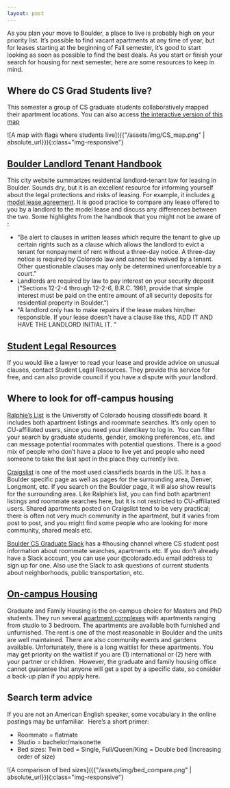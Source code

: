 ```yaml
---
layout: post
---
```


As you plan your move to Boulder, a place to live is probably high on your priority list. It’s possible to find vacant apartments at any time of year, but for leases starting at the beginning of Fall semester, it’s good to start looking as soon as possible to find the best deals. As you start or finish your search for housing for next semester, here are some resources to keep in mind. 

## Where do CS Grad Students live?

This semester a group of CS graduate students collaboratively mapped their apartment locations. You can also access [the interactive version of this map](https://drive.google.com/open?id=1tXBLmmoMuv4MN0bh177oKNSoDC8LcgeN&usp=sharing)

![A map with flags where students live]({{"/assets/img/CS_map.png" | absolute_url}}){:class="img-responsive"}

## [Boulder Landlord Tenant Handbook](https://bouldercolorado.gov/family-services/landlord-tenant-handbook)

This city website summarizes residential landlord-tenant law for leasing in Boulder. Sounds dry, but it is an excellent resource for informing yourself about the legal protections and risks of leasing. For example, it includes [a model lease agreement](https://www-static.bouldercolorado.gov/docs/bouldermodellease-1-201710111622.pdf?_ga=2.187949483.2049896422.1528123777-1858078977.1527538889). It is good practice to compare any lease offered to you by a landlord to the model lease and discuss any differences between the two. Some highlights from the handbook that you might not be aware of :

-  "Be alert to clauses in written leases which require the tenant to give up certain rights such as a clause which allows the landlord to evict a tenant for nonpayment of rent without a three-day notice. A three-day notice is required by Colorado law and cannot be waived by a tenant. Other questionable clauses may only be determined unenforceable by a court.” 
- Landlords are required by law to pay interest on your security deposit ("Sections 12-2-4 through 12-2-6, B.R.C. 1981, provide that simple interest must be paid on the entire amount of all security deposits for residential property in Boulder.”) 
-  "A landlord only has to make repairs if the lease makes him/her responsible. If your lease doesn't have a clause like this, ADD IT AND HAVE THE LANDLORD INITIAL IT. " 
  
## [Student Legal Resources](https://www.colorado.edu/offcampus/legal-advice)

If you would like a lawyer to read your lease and provide advice on unusual clauses, contact Student Legal Resources. They provide this service for free, and can also provide council if you have a dispute with your landlord.

## Where to look for off-campus housing

[Ralphie’s List](https://ralphieslist.colorado.edu/) is the University of Colorado housing classifieds board. It includes both apartment listings and roommate searches. It’s only open to CU-affiliated users, since you need your identikey to log in.  You can filter your search by graduate students, gender, smoking preferences, etc. and can message potential roommates with potential questions.  There is a good mix of people who don’t have a place to live yet and people who need someone to take the last spot in the place they currently live.

[Craigslist](https://boulder.craigslist.org/) is one of the most used classifieds boards in the US. It has a Boulder specific page as well as pages for the surrounding area, Denver, Longmont, etc. If you search on the Boulder page, it will also show results for the surrounding area. Like Ralphie’s list, you can find both apartment listings and roommate searches here, but it is not restricted to CU-affiliated users. Shared apartments posted on Craigslist tend to be very practical; there is often not very much community in the apartment, but it varies from post to post, and you might find some people who are looking for more community, shared meals etc. 

[Boulder CS Graduate Slack](http://boulder-cs-grads.slack.com/) has a #housing channel where CS student post information about roommate searches, apartments etc. If you don’t already have a Slack account, you can use your @colorado.edu email address to sign up for one. Also use the Slack to ask questions of current students about neighborhoods, public transportation, etc.

## [On-campus Housing](https://living.colorado.edu/graduate-family-housing-application-process)

Graduate and Family Housing is the on-campus choice for Masters and PhD students. They run several [apartment complexes](https://living.colorado.edu/housing/living-options#block-views-3d3003ba31509971900193bd24888bad) with apartments ranging from studio to 3 bedroom. The apartments are available both furnished and unfurnished. The rent is one of the most reasonable in Boulder and the units are well maintained. There are also community events and gardens available. Unfortunately, there is a long waitlist for these apartments. You may get priority on the waitlist if you are (1) international or (2) here with your partner or children.  However, the graduate and family housing office cannot guarantee that anyone will get a spot by a specific date, so consider a back-up plan if you apply here. 

## Search term advice

If you are not an American English speaker, some vocabulary in the online postings may be unfamiliar.  Here’s a short primer:

- Roommate = flatmate 
- Studio = bachelor/maisonette 
- Bed sizes: Twin bed = Single, Full/Queen/King = Double bed (Increasing order of size)

![A comparison of bed sizes]({{"/assets/img/bed_compare.png" | absolute_url}}){:class="img-responsive"}